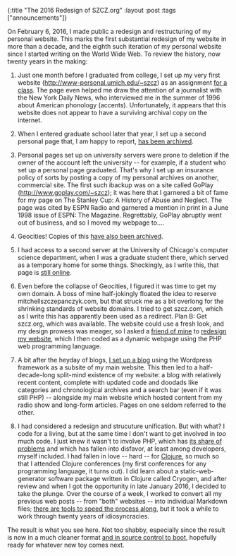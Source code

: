 {:title "The 2016 Redesign of SZCZ.org"
:layout :post
:tags  ["announcements"]}

On February 6, 2016, I made public a redesign and restructuring of my personal website.  This marks the first substantial redesign of my website in more than a decade, and the eighth such iteration of my personal website since I started writing on the World Wide Web.  To review the history, now twenty years in the making:

1.  Just one month before I graduated from college, I set up my very first website (http://www-personal.umich.edu/~szcz) as an assignment [for a class](http://www-personal.umich.edu/~jlawler/geb.html).  The page even helped me draw the attention of a journalist with the New York Daily News, who interviewed me in the summer of 1996 about American phonology (accents).  Unfortunately, it appears that this website does not appear to have a surviving archival copy on the internet. 

2.  When I entered graduate school later that year, I set up a second personal page that, I am happy to report, [has been archived](http://web.archive.org/web/20010801000000*/http://home.uchicago.edu/~msszczep).  

3.  Personal pages set up on university servers were prone to deletion if the owner of the account left the university -- for example, if a student who set up a personal page graduated.  That's why I set up an insurance policy of sorts by posting a copy of my personal archives on another, commercial site.  The first such ibackup was on a site called GoPlay (http://www.goplay.com/~szcz); it was here that I garnered a bit of fame for my page on The Stanley Cup: A History of Abuse and Neglect.  The page was cited by ESPN Radio and garnered a mention in print in a June 1998 issue of ESPN: The Magazine.  Regrettably, GoPlay abruptly went out of business, and so I moved my webpage to....

4.  Geocities! Copies of this [have also been archived](http://www.geocities.com/szczepanczyk).

5.  I had access to a second server at the University of Chicago's computer science department, when I was a graduate student there, which served as a temporary home for some things.  Shockingly, as I write this, that page is [still online](http://people.cs.uchicago.edu/~msszczep/). 

6.  Even before the collapse of Geocities, I figured it was time to get my own domain.  A boss of mine half-jokingly floated the idea to reserve mitchellszczepanczyk.com, but that struck me as a bit overlong for the shrinking standards of website domains.  I tried to get szcz.com, which as I write this has apparently been used as a redirect.  Plan B: Get szcz.org, which was available.  The website could use a fresh look, and my design prowess was meager, so I asked a [friend of mine](http://www.limeredstudio.com) to [redesign my website](http://www.szcz.org/img/szcz-php.png), which I then coded as a dynamic webpage using the PHP web programming language.

7.  A bit after the heyday of blogs, [I set up a blog](http://www.szcz.org/img/szcz-blog.png) using the Wordpress framework as a subsite of my main website.  This then led to a half-decade-long split-mind existence of my website: a blog with relatively recent content, complete with updated code and doodads like categories and chronological archives and a search bar (even if it was still PHP) -- alongside my main website which hosted content from my radio show and long-form articles.  Pages on one seldom referred to the other.  

8.  I had considered a redesign and strucuture unification.  But with what?  I code for a living, but at the same time I don't want to get involved in _too_ much code.  I just knew it wasn't to involve PHP, which has [its share of problems](http://toykeeper.net/soapbox/php_problems/) and which has fallen into disfavor, at least among developers, myself included.  I had fallen in love -- hard -- for [Clojure](http://www.clojure.org), so much so that I attended Clojure conferences (my first conferences for any programming language, it turns out).  I did learn about a static-web-generator software package written in Clojure called Cryogen, and after review and when I got the opportunity in late January 2016, I decided to take the plunge.  Over the course of a week, I worked to convert all my previous web posts -- from "both" websites -- into individual Markdown files; [there are tools to speed the process along](https://github.com/aaronsw/html2text), but it took a while to work through twenty years of idiosyncracies.  

The result is what you see here.  Not too shabby, especially since the result is now in a much cleaner format [and in source control to boot](https://github.com/msszczep/szcz-dot-org), hopefully ready for whatever new toy comes next. 


